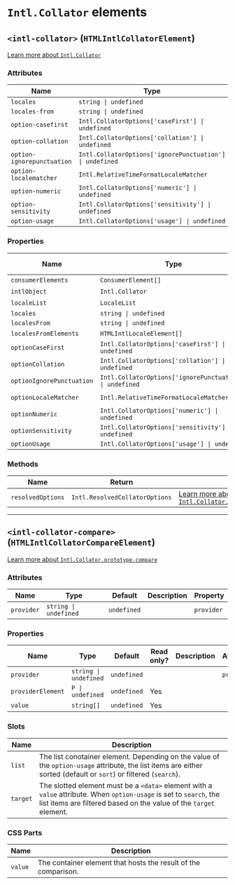 # `Intl.Collator` elements

## `<intl-collator>` (`HTMLIntlCollatorElement`)

[Learn more about `Intl.Collator`](http://developer.mozilla.org/en-US/docs/Web/JavaScript/Reference/Global_Objects/Intl/Collator/Collator)

### Attributes

| Name                       | Type                                                     | Default      | Description | Property                  |
| -------------------------- | -------------------------------------------------------- | ------------ | ----------- | ------------------------- |
| `locales`                  | `string \| undefined`                                    | `undefined`  |             | `locales`                 |
| `locales-from`             | `string \| undefined`                                    | `undefined`  |             | `localesFrom`             |
| `option-casefirst`         | `Intl.CollatorOptions['caseFirst'] \| undefined`         | `undefined`  |             | `optionCaseFirst`         |
| `option-collation`         | `Intl.CollatorOptions['collation'] \| undefined`         | `undefined`  |             | `optionCollation`         |
| `option-ignorepunctuation` | `Intl.CollatorOptions['ignorePunctuation'] \| undefined` | `undefined`  |             | `optionIgnorePunctuation` |
| `option-localematcher`     | `Intl.RelativeTimeFormatLocaleMatcher`                   | `'best fit'` |             | `optionLocaleMatcher`     |
| `option-numeric`           | `Intl.CollatorOptions['numeric'] \| undefined`           | `undefined`  |             | `optionNumeric`           |
| `option-sensitivity`       | `Intl.CollatorOptions['sensitivity'] \| undefined`       | `undefined`  |             | `optionSensitivity`       |
| `option-usage`             | `Intl.CollatorOptions['usage'] \| undefined`             | `undefined`  |             | `optionUsage`             |

### Properties

| Name                      | Type                                                     | Default      | Read only? | Description | Attribute                  |
| ------------------------- | -------------------------------------------------------- | ------------ | ---------- | ----------- | -------------------------- |
| `consumerElements`        | `ConsumerElement[]`                                      | `undefined`  | Yes        |             |                            |
| `intlObject`              | `Intl.Collator`                                          | `undefined`  | Yes        |             |                            |
| `localeList`              | `LocaleList`                                             | `undefined`  | Yes        |             |                            |
| `locales`                 | `string \| undefined`                                    | `undefined`  |            |             | `locales`                  |
| `localesFrom`             | `string \| undefined`                                    | `undefined`  |            |             | `locales-from`             |
| `localesFromElements`     | `HTMLIntlLocaleElement[]`                                | `undefined`  | Yes        |             |                            |
| `optionCaseFirst`         | `Intl.CollatorOptions['caseFirst'] \| undefined`         | `undefined`  |            |             | `option-casefirst`         |
| `optionCollation`         | `Intl.CollatorOptions['collation'] \| undefined`         | `undefined`  |            |             | `option-collation`         |
| `optionIgnorePunctuation` | `Intl.CollatorOptions['ignorePunctuation'] \| undefined` | `undefined`  |            |             | `option-ignorepunctuation` |
| `optionLocaleMatcher`     | `Intl.RelativeTimeFormatLocaleMatcher`                   | `'best fit'` |            |             | `option-localematcher`     |
| `optionNumeric`           | `Intl.CollatorOptions['numeric'] \| undefined`           | `undefined`  |            |             | `option-numeric`           |
| `optionSensitivity`       | `Intl.CollatorOptions['sensitivity'] \| undefined`       | `undefined`  |            |             | `option-sensitivity`       |
| `optionUsage`             | `Intl.CollatorOptions['usage'] \| undefined`             | `undefined`  |            |             | `option-usage`             |

### Methods

| Name              | Return                         | Description                                                                                                                                                                 |
| ----------------- | ------------------------------ | --------------------------------------------------------------------------------------------------------------------------------------------------------------------------- |
| `resolvedOptions` | `Intl.ResolvedCollatorOptions` | [Learn more about `Intl.Collator.prototype.resolvedOptions`](http://developer.mozilla.org/en-US/docs/Web/JavaScript/Reference/Global_Objects/Intl/Collator/resolvedOptions) |

***

## `<intl-collator-compare>` (`HTMLIntlCollatorCompareElement`)

[Learn more about `Intl.Collator.prototype.compare`](http://developer.mozilla.org/en-US/docs/Web/JavaScript/Reference/Global_Objects/Intl/Collator/compare)

### Attributes

| Name       | Type                  | Default     | Description | Property   |
| ---------- | --------------------- | ----------- | ----------- | ---------- |
| `provider` | `string \| undefined` | `undefined` |             | `provider` |

### Properties

| Name              | Type                  | Default     | Read only? | Description | Attribute  |
| ----------------- | --------------------- | ----------- | ---------- | ----------- | ---------- |
| `provider`        | `string \| undefined` | `undefined` |            |             | `provider` |
| `providerElement` | `P \| undefined`      | `undefined` | Yes        |             |            |
| `value`           | `string[]`            | `undefined` | Yes        |             |            |

### Slots

| Name     | Description                                                                                                                                                                              |
| -------- | ---------------------------------------------------------------------------------------------------------------------------------------------------------------------------------------- |
| `list`   | The list conotainer element. Depending on the value of the `option-usage` attribute, the list items are either sorted (default or `sort`) or filtered (`search`).                        |
| `target` | The slotted element must be a `<data>` element with a `value` attribute. When `option-usage` is set to `search`, the list items are filtered based on the value of the `target` element. |

### CSS Parts

| Name    | Description                                                    |
| ------- | -------------------------------------------------------------- |
| `value` | The container element that hosts the result of the comparison. |
